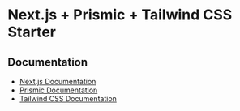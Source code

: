 # Next.js + Prismic + Tailwind CSS Starter

## Documentation

- [Next.js Documentation](https://nextjs.org/docs)
- [Prismic Documentation](https://prismic.io/docs)
- [Tailwind CSS Documentation](https://tailwindcss.com/docs)
